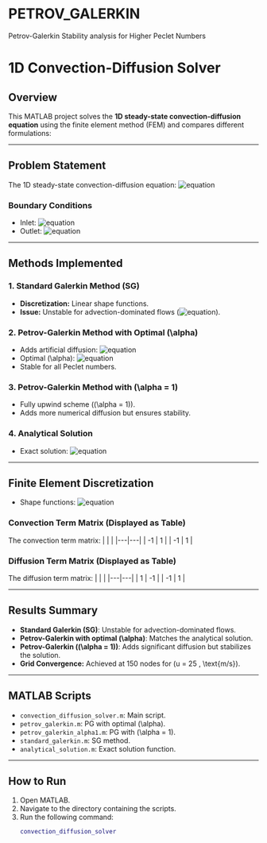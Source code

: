 # PETROV_GALERKIN
 Petrov-Galerkin Stability analysis for Higher Peclet Numbers

# **1D Convection-Diffusion Solver**

## **Overview**
This MATLAB project solves the **1D steady-state convection-diffusion equation** using the finite element method (FEM) and compares different formulations:

---

## **Problem Statement**
The 1D steady-state convection-diffusion equation:
![equation](https://latex.codecogs.com/svg.image?\color{White}u\frac{\partial\phi}{\partial{x}}-k\frac{\partial^2\phi}{\partial{x}^2}=0)

### **Boundary Conditions**
- Inlet: ![equation](https://latex.codecogs.com/svg.image?\color{White}\phi(0)=1)
- Outlet: ![equation](https://latex.codecogs.com/svg.image?\color{White}\phi(L)=0)

---

## **Methods Implemented**

### 1. **Standard Galerkin Method (SG)**
- **Discretization:** Linear shape functions.
- **Issue:** Unstable for advection-dominated flows (![equation](https://latex.codecogs.com/svg.image?\color{White}Pe>1)).

### 2. **Petrov-Galerkin Method with Optimal \(\alpha\)**
- Adds artificial diffusion:
  ![equation](https://latex.codecogs.com/svg.image?\color{White}k_b=\frac{\alpha%20u%20h}{2})
- Optimal \(\alpha\):
  ![equation](https://latex.codecogs.com/svg.image?\color{White}\alpha_{\text{opt}}=\coth(Pe)-\frac{1}{Pe})
- Stable for all Peclet numbers.

### 3. **Petrov-Galerkin Method with \(\alpha = 1\)**
- Fully upwind scheme (\(\alpha = 1\)).
- Adds more numerical diffusion but ensures stability.

### 4. **Analytical Solution**
- Exact solution:
  ![equation](https://latex.codecogs.com/svg.image?\color{White}\phi(x)=\frac{e^{\frac{ux}{k}}-e^{\frac{uL}{k}}}{1-e^{\frac{uL}{k}}})

---

## **Finite Element Discretization**
- Shape functions:
  ![equation](https://latex.codecogs.com/svg.image?\color{White}N_1=1-\frac{x}{l},\quad%20N_2=\frac{x}{l})

### **Convection Term Matrix (Displayed as Table)**
The convection term matrix:
|   |   |
|---|---|
| -1 |  1 |
| -1 |  1 |

### **Diffusion Term Matrix (Displayed as Table)**
The diffusion term matrix:
|   |   |
|---|---|
|  1 | -1 |
| -1 |  1 |

---

## **Results Summary**
- **Standard Galerkin (SG)**: Unstable for advection-dominated flows.
- **Petrov-Galerkin with optimal \(\alpha\)**: Matches the analytical solution.
- **Petrov-Galerkin (\(\alpha = 1\))**: Adds significant diffusion but stabilizes the solution.
- **Grid Convergence:** Achieved at 150 nodes for \(u = 25 \, \text{m/s}\).

---

## **MATLAB Scripts**
- `convection_diffusion_solver.m`: Main script.
- `petrov_galerkin.m`: PG with optimal \(\alpha\).
- `petrov_galerkin_alpha1.m`: PG with \(\alpha = 1\).
- `standard_galerkin.m`: SG method.
- `analytical_solution.m`: Exact solution function.

---

## **How to Run**
1. Open MATLAB.
2. Navigate to the directory containing the scripts.
3. Run the following command:
   ```matlab
   convection_diffusion_solver



